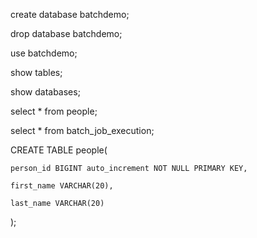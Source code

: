 create database batchdemo;

drop database batchdemo;

use batchdemo;

show tables;

show databases;

select * from people;

select * from batch_job_execution;

CREATE TABLE people(

	person_id BIGINT auto_increment NOT NULL PRIMARY KEY,

	first_name VARCHAR(20),

	last_name VARCHAR(20)

);